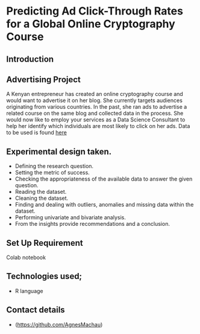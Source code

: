 # Predicting Ad Click-Through Rates for a Global Online Cryptography Course

## Introduction 
## Advertising Project

A Kenyan entrepreneur has created an online cryptography course and would want to advertise it on her blog. She currently targets audiences originating from various countries. In the past, she ran ads to advertise a related course on the same blog and collected data in the process. She would now like to employ your services as a Data Science Consultant to help her identify which individuals are most likely to click on her ads. Data to be used is found <a href=http://bit.ly/IPAdvertisingData>here</a>

## Experimental design taken.
* Defining the research question.
* Setting the metric of success.
* Checking the appropriateness of the available data to answer the given question.
* Reading the dataset.
* Cleaning the dataset.
* Finding and dealing with outliers, anomalies and missing data within the dataset.
* Performing univariate and bivariate analysis.
* From the insights provide recommendations and a conclusion.

## Set Up Requirement
Colab notebook


## Technologies used;

 * R language

 

 
 
## Contact details

 * (https://github.com/AgnesMachau)
